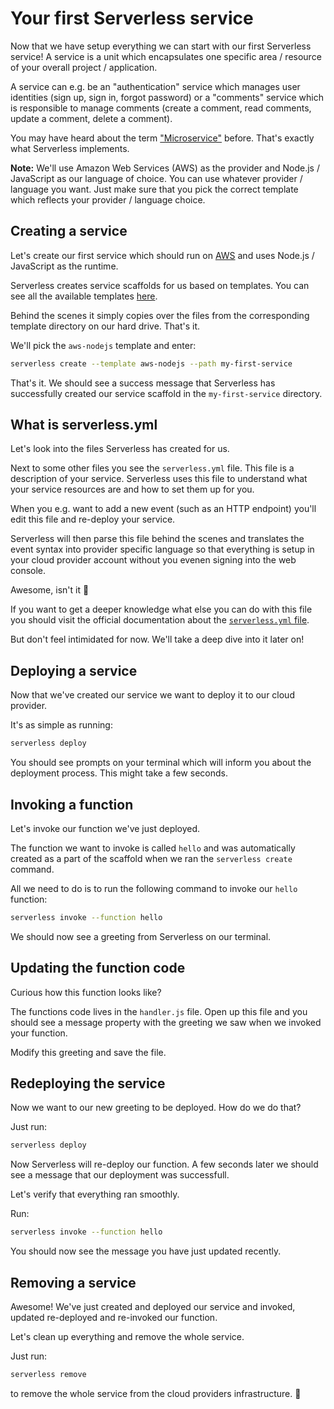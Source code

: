 # Your first Serverless service

Now that we have setup everything we can start with our first Serverless service!
A service is a unit which encapsulates one specific area / resource of your overall project / application.

A service can e.g. be an "authentication" service which manages user identities (sign up, sign in, forgot password) or a "comments" service which is responsible to manage comments (create a comment, read comments, update a comment, delete a comment).

You may have heard about the term ["Microservice"](https://en.wikipedia.org/wiki/Microservices) before. That's exactly what Serverless implements.

**Note:** We'll use Amazon Web Services (AWS) as the provider and Node.js / JavaScript as our language of choice. You can use whatever provider / language you want. Just make sure that you pick the correct template which reflects your provider / language choice.

## Creating a service

Let's create our first service which should run on [AWS](/xx-glossary/01-glossary.md#aws) and uses Node.js / JavaScript as the runtime.

Serverless creates service scaffolds for us based on templates. You can see all the available templates [here](https://github.com/serverless/serverless/tree/master/lib/plugins/create/templates).

Behind the scenes it simply copies over the files from the corresponding template directory on our hard drive. That's it.

We'll pick the `aws-nodejs` template and enter:

```bash
serverless create --template aws-nodejs --path my-first-service
```

That's it. We should see a success message that Serverless has successfully created our service scaffold in the `my-first-service` directory.

## What is serverless.yml

Let's look into the files Serverless has created for us.

Next to some other files you see the `serverless.yml` file. This file is a description of your service. Serverless uses this file to understand what your service resources are and how to set them up for you.

When you e.g. want to add a new event (such as an HTTP endpoint) you'll edit this file and re-deploy your service.

Serverless will then parse this file behind the scenes and translates the event syntax into provider specific language so that everything is setup in your cloud provider account without you evenen signing into the web console.

Awesome, isn't it :tada:

If you want to get a deeper knowledge what else you can do with this file you should visit the official documentation about the [`serverless.yml` file](https://github.com/serverless/serverless/blob/master/docs/01-guide/02-creating-services.md#serverlessyml).

But don't feel intimidated for now. We'll take a deep dive into it later on!

## Deploying a service

Now that we've created our service we want to deploy it to our cloud provider.

It's as simple as running:

```bash
serverless deploy
```

You should see prompts on your terminal which will inform you about the deployment process. This might take a few seconds.

## Invoking a function

Let's invoke our function we've just deployed.

The function we want to invoke is called `hello` and was automatically created as a part of the scaffold when we ran the `serverless create` command.

All we need to do is to run the following command to invoke our `hello` function:

```bash
serverless invoke --function hello
```

We should now see a greeting from Serverless on our terminal.

## Updating the function code

Curious how this function looks like?

The functions code lives in the `handler.js` file. Open up this file and you should see a message property with the greeting we saw when we invoked your function.

Modify this greeting and save the file.

## Redeploying the service

Now we want to our new greeting to be deployed. How do we do that?

Just run:

```bash
serverless deploy
```

Now Serverless will re-deploy our function. A few seconds later we should see a message that our deployment was successfull.

Let's verify that everything ran smoothly.

Run:

```bash
serverless invoke --function hello
```

You should now see the message you have just updated recently.

## Removing a service

Awesome! We've just created and deployed our service and invoked, updated re-deployed and re-invoked our function.

Let's clean up everything and remove the whole service.

Just run:

```bash
serverless remove
```

to remove the whole service from the cloud providers infrastructure. :dancers:

